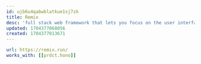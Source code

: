 ```yaml
---
id: ujb6u4qabwblatkue1sj7zk
title: Remix
desc: 'full stack web framework that lets you focus on the user interface and work back through web standards to deliver a fast, slick, and resilient user experience.'
updated: 1704377068056
created: 1704377013671
---
```


```yaml
url: https://remix.run/
works_with: [[prdct.hono]]
```